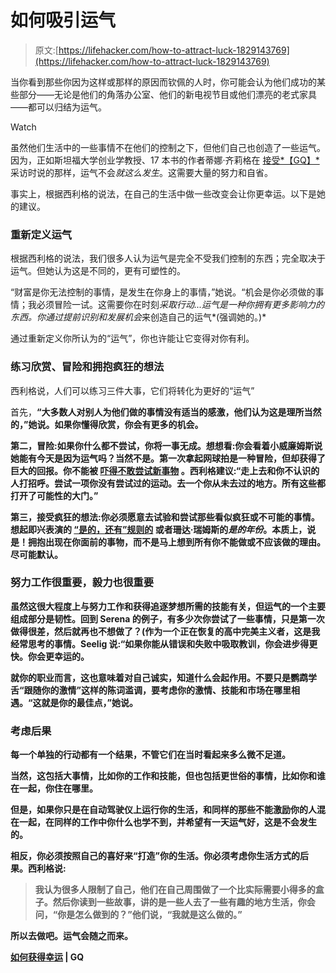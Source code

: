 # 如何吸引运气

> 原文:[https://lifehacker.com/how-to-attract-luck-1829143769](https://lifehacker.com/how-to-attract-luck-1829143769)

当你看到那些你因为这样或那样的原因而钦佩的人时，你可能会认为他们成功的某些部分——无论是他们的角落办公室、他们的新电视节目或他们漂亮的老式家具——都可以归结为运气。

Watch

虽然他们生活中的一些事情不在他们的控制之下，但他们自己也创造了一些运气。因为，正如斯坦福大学创业学教授、17 本书的作者蒂娜·齐莉格在 [接受*【GQ】*](https://www.gq.com/story/how-to-get-lucky)采访时说的那样，运气不会*就这么发生*。这需要大量的努力和自省。

事实上，根据西利格的说法，在自己的生活中做一些改变会让你更幸运。以下是她的建议。

### 重新定义运气

根据西利格的说法，我们很多人认为运气是完全不受我们控制的东西；完全取决于运气。但她认为这是不同的，更有可塑性的。

“财富是你无法控制的事情，是发生在你身上的事情，”她说。“机会是你必须做的事情；我必须冒险一试。这需要你在时刻*采取行动...运气是一种你拥有更多影响力的东西。你通过提前识别和发展机会*来创造自己的运气*(强调她的。)* 

通过重新定义你所认为的“运气”，你也许能让它变得对你有利。

### 练习欣赏、冒险和拥抱疯狂的想法

西利格说，人们可以练习三件大事，它们将转化为更好的“运气”

首先，**“大多数人对别人为他们做的事情没有适当的感激，他们认为这是理所当然的，”她说。如果你懂得欣赏，你会有更多的机会。**

**第二，**冒险**:如果你什么都不尝试，你将一事无成。想想看:你会看着小威廉姆斯说她能有今天是因为运气吗？当然不是。第一次拿起网球拍是一种冒险，但却获得了巨大的回报。你不能被 [吓得不敢尝试新事物](https://lifehacker.com/dont-get-weighed-down-by-idea-debt-1828861275) 。西利格建议:“走上去和你不认识的人打招呼。尝试一项你没有尝试过的运动。去一个你从未去过的地方。所有这些都打开了可能性的大门。”**

**第三，**接受疯狂的想法**:你必须愿意去试验和尝试那些看似疯狂或不可能的事情。想起即兴表演的 [“是的，还有”规则的](https://lifehacker.com/use-the-yes-and-negotiation-technique-to-get-bette-1525978200) 或者珊达·瑞姆斯的*是的年份*。本质上，说是！拥抱出现在你面前的事物，而不是马上想到所有你不能做或不应该做的理由。尽可能默认。** 

### **努力工作很重要，毅力也很重要**

**虽然这很大程度上与努力工作和获得追逐梦想所需的技能有关，但运气的一个主要组成部分是韧性。回到 Serena 的例子，有多少次你尝试了一些事情，只是第一次做得很差，然后就再也不想做了？(作为一个正在恢复的高中完美主义者，这是我经常思考的事情。Seelig 说:“如果你能从错误和失败中吸取教训，你会进步得更快。你会更幸运的。**

**就你的职业而言，这也意味着对自己诚实，知道什么会起作用。不要只是鹦鹉学舌“跟随你的激情”这样的陈词滥调，要考虑你的激情、技能和市场在哪里相遇。“这就是你的最佳点，”她说。**

### **考虑后果**

**每一个单独的行动都有一个结果，不管它们在当时看起来多么微不足道。**

**当然，这包括大事情，比如你的工作和技能，但也包括更世俗的事情，比如你和谁在一起，你住在哪里。**

**但是，如果你只是在自动驾驶仪上运行你的生活，和同样的那些不能激励你的人混在一起，在同样的工作中你什么也学不到，并希望有一天运气好，这是不会发生的。**

**相反，你必须按照自己的喜好来“打造”你的生活。你必须考虑你生活方式的后果。西利格说:**

> **我认为很多人限制了自己，他们在自己周围做了一个比实际需要小得多的盒子。然后你读到一些故事，讲的是一些人去了一些有趣的地方生活，你会问，“你是怎么做到的？”他们说，“我就是这么做的。”**

**所以去做吧。运气会随之而来。**

**[**如何获得幸运**](https://www.gq.com/story/how-to-get-lucky) **| GQ****